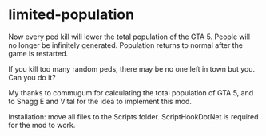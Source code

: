 # limited-population
Now every ped kill will lower the total population of the GTA 5. People will no longer be infinitely generated. Population returns to normal after the game is restarted.

If you kill too many random peds, there may be no one left in town but you. Can you do it?

My thanks to commugum for calculating the total population of GTA 5, and to Shagg E and Vital for the idea to implement this mod.

Installation: move all files to the Scripts folder. ScriptHookDotNet is required for the mod to work.
